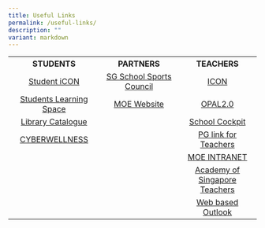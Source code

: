 ```yaml
---
title: Useful Links
permalink: /useful-links/
description: ""
variant: markdown
---
```

<table>
<tbody>
<tr>
<th style="text-align: center; width: 200px;">STUDENTS</th>
<th style="text-align: center; width: 200px;">PARTNERS</th>
<th style="text-align: center; width: 200px;">TEACHERS</th>
</tr>
<tr>
<td style="text-align: center; width: 200px;">
<div><a href="https://workspace.google.com/dashboard" target="_blank" rel="noopener">Student iCON</a></div>
</td>
<td style="text-align: center; width: 200px;">
<div><a href="https://nsg.moe.edu.sg/sssc" target="_blank" rel="noopener">SG School Sports Council</a></div>
</td>
<td style="text-align: center; width: 200px;">
<div><a href="https://icon.moe.edu.sg/" target="_blank" rel="noopener">ICON</a></div>
</td>
</tr>
<tr>
<td style="text-align: center; width: 200px;">
<div><a href="https://vle.learning.moe.edu.sg/login" target="_blank" rel="noopener">Students Learning Space</a></div>
</td>
<td style="text-align: center; width: 200px;">
<div><a href="https://www.moe.gov.sg/" target="_blank" rel="noopener">MOE Website</a></div>
</td>
<td style="text-align: center; width: 200px;">
<div><a href="http://opal2.moe.edu.sg/" target="_blank" rel="noopener">OPAL2.0</a></div>
</td>
</tr>
<tr>
<td style="text-align: center; width: 200px;">
<div><a href="https://schoolibrary.moe.edu.sg/sengkanggreenpri" target="_blank" rel="noopener">Library Catalogue</a></div>
</td>
<td style="text-align: center; width: 200px;"> </td>
<td style="text-align: center; width: 200px;">
<div><a href="https://schoolcockpit.moe.gov.sg/" target="_blank" rel="noopener">School Cockpit</a></div>
</td>
</tr>
<tr>
<td style="text-align: center; width: 200px;">
<div><a href="https://www.csa.gov.sg/gosafeonline/" target="_blank" rel="noopener">CYBERWELLNESS</a></div>
</td>
<td style="text-align: center; width: 200px;"> </td>
<td style="text-align: center; width: 200px;">
<div><a href="https://pg.moe.edu.sg/" target="_blank" rel="noopener">PG link for Teachers</a></div>
</td>
</tr>
<tr>
<td style="text-align: center; width: 200px;">&nbsp;</td>
<td style="text-align: center; width: 200px;">&nbsp;</td>
<td style="text-align: center; width: 200px;">
<div><a href="https://intranet.moe.gov.sg/" target="_blank" rel="noopener">MOE INTRANET</a></div>
</td>
</tr>
<tr>
<td style="text-align: center; width: 200px;">&nbsp;</td>
<td style="text-align: center; width: 200px;">&nbsp;</td>
<td style="text-align: center; width: 20px;">
<div><a href="https://academyofsingaporeteachers.moe.edu.sg/" target="_blank" rel="noopener">Academy of Singapore Teachers</a></div>
</td>
</tr>
<tr>
<td style="text-align: center; width: 200px;">&nbsp;</td>
<td style="text-align: center; width: 200px;">&nbsp;</td>
<td style="text-align: center; width: 200px;">

<div><a href="[Outlook (schools.gov.sg)]https://schools.gov.sg/owa/" target="_blank" rel="noopener">Web based Outlook</a></div>
</td>
</tr>
</tbody>
</table>